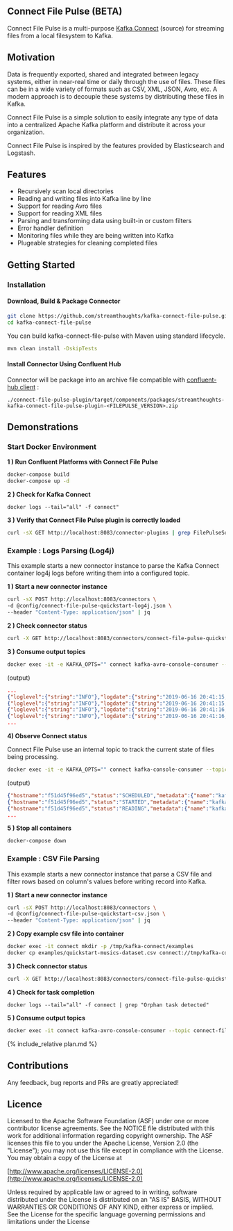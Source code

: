 ## Connect File Pulse (BETA)

Connect File Pulse is a multi-purpose [Kafka Connect](http://kafka.apache.org/documentation.html#connect) (source) for streaming files from a local filesystem to Kafka.

## Motivation

Data is frequently exported, shared and integrated between legacy systems, either in near-real time or daily through the use of files. These files can be in a wide variety of formats such as CSV, XML, JSON, Avro, etc.
A modern approach is to decouple these systems by distributing these files in Kafka.


Connect File Pulse is a simple solution to easily integrate any type of data into a centralized Apache Kafka platform and distribute it across your organization.


Connect File Pulse is inspired by the features provided by Elasticsearch and Logstash.


## Features

* Recursively scan local directories
* Reading and writing files into Kafka line by line
* Support for reading Avro files
* Support for reading XML files
* Parsing and transforming data using built-in or custom filters
* Error handler definition
* Monitoring files while they are being written into Kafka
* Plugeable strategies for cleaning completed files

	
## Getting Started

### Installation

#### Download, Build & Package Connector

```bash
git clone https://github.com/streamthoughts/kafka-connect-file-pulse.git
cd kafka-connect-file-pulse
```

You can build kafka-connect-file-pulse with Maven using standard lifecycle.

```bash
mvn clean install -DskipTests
```


#### Install Connector Using Confluent Hub

Connector will be package into an archive file compatible with [confluent-hub client](https://docs.confluent.io/current/connect/managing/confluent-hub/client.html) :

```
./connect-file-pulse-plugin/target/components/packages/streamthoughts-kafka-connect-file-pulse-plugin-<FILEPULSE_VERSION>.zip
```


## Demonstrations

### Start Docker Environment

**1 ) Run Confluent Platforms with Connect File Pulse**

```bash
docker-compose build
docker-compose up -d
```

**2 ) Check for Kafka Connect**
```
docker logs --tail="all" -f connect"
```

**3 ) Verify that Connect File Pulse plugin is correctly loaded**
```bash
curl -sX GET http://localhost:8083/connector-plugins | grep FilePulseSourceConnector
```


### Example : Logs Parsing (Log4j)

This example starts a new connector instance to parse the Kafka Connect container log4j logs before writing them into a configured topic.


**1 ) Start a new connector instance**

```bash
curl -sX POST http://localhost:8083/connectors \
-d @config/connect-file-pulse-quickstart-log4j.json \
--header "Content-Type: application/json" | jq
```

**2 ) Check connector status**
```bash
curl -X GET http://localhost:8083/connectors/connect-file-pulse-quickstart-log4j | jq
```

**3 ) Consume output topics**
```bash
docker exec -it -e KAFKA_OPTS="" connect kafka-avro-console-consumer --topic connect-file-pulse-quickstart-log4j --from-beginning --bootstrap-server broker:29092 --property schema.registry.url=http://schema-registry:8081
```

(output)
```json
...
{"loglevel":{"string":"INFO"},"logdate":{"string":"2019-06-16 20:41:15,247"},"message":{"string":"[main] Scanning for plugin classes. This might take a moment ... (org.apache.kafka.connect.cli.ConnectDistributed)"}}
{"loglevel":{"string":"INFO"},"logdate":{"string":"2019-06-16 20:41:15,270"},"message":{"string":"[main] Loading plugin from: /usr/share/java/schema-registry (org.apache.kafka.connect.runtime.isolation.DelegatingClassLoader)"}}
{"loglevel":{"string":"INFO"},"logdate":{"string":"2019-06-16 20:41:16,115"},"message":{"string":"[main] Registered loader: PluginClassLoader{pluginLocation=file:/usr/share/java/schema-registry/} (org.apache.kafka.connect.runtime.isolation.DelegatingClassLoader)"}}
{"loglevel":{"string":"INFO"},"logdate":{"string":"2019-06-16 20:41:16,115"},"message":{"string":"[main] Added plugin 'org.apache.kafka.common.config.provider.FileConfigProvider' (org.apache.kafka.connect.runtime.isolation.DelegatingClassLoader)"}}
...
```

**4) Observe Connect status**

Connect File Pulse use an internal topic to track the current state of files being processing.

```bash
docker exec -it -e KAFKA_OPTS="" connect kafka-console-consumer --topic connect-file-pulse-status --from-beginning --bootstrap-server broker:29092
```

(output)
```json
{"hostname":"f51d45f96ed5","status":"SCHEDULED","metadata":{"name":"kafka-connect.log","path":"/var/log/kafka","size":172559,"lastModified":1560772525000,"inode":1705406,"hash":661976312},"offset":{"position":-1,"rows":0,"timestamp":1560772525527}}
{"hostname":"f51d45f96ed5","status":"STARTED","metadata":{"name":"kafka-connect.log","path":"/var/log/kafka","size":172559,"lastModified":1560772525000,"inode":1705406,"hash":661976312},"offset":{"position":-1,"rows":0,"timestamp":1560772525719}}
{"hostname":"f51d45f96ed5","status":"READING","metadata":{"name":"kafka-connect.log","path":"/var/log/kafka","size":172559,"lastModified":1560772525000,"inode":1705406,"hash":661976312},"offset":{"position":174780,"rows":1911,"timestamp":1560772535322}}
...
```

**5 ) Stop all containers**
```bash
docker-compose down
```

### Example : CSV File Parsing

This example starts a new connector instance that parse a CSV file and filter rows based on column's values before writing record into Kafka.

**1 ) Start a new connector instance**

```bash
curl -sX POST http://localhost:8083/connectors \
-d @config/connect-file-pulse-quickstart-csv.json \
--header "Content-Type: application/json" | jq
```

**2 ) Copy example csv file into container**

```bash
docker exec -it connect mkdir -p /tmp/kafka-connect/examples
docker cp examples/quickstart-musics-dataset.csv connect://tmp/kafka-connect/examples/quickstart-musics-dataset.csv
```

**3 ) Check connector status**
```bash
curl -X GET http://localhost:8083/connectors/connect-file-pulse-quickstart-csv | jq
```

**4 ) Check for task completion**
```
docker logs --tail="all" -f connect | grep "Orphan task detected"
```

**5 ) Consume output topics**
```bash
docker exec -it connect kafka-avro-console-consumer --topic connect-file-pulse-quickstart-csv --from-beginning --bootstrap-server broker:29092 --property schema.registry.url=http://schema-registry:8081
```

{% include_relative plan.md %}

## Contributions

Any feedback, bug reports and PRs are greatly appreciated!

## Licence

Licensed to the Apache Software Foundation (ASF) under one or more contributor license agreements. See the NOTICE file distributed with this work for additional information regarding copyright ownership. The ASF licenses this file to you under the Apache License, Version 2.0 (the "License"); you may not use this file except in compliance with the License. You may obtain a copy of the License at

[http://www.apache.org/licenses/LICENSE-2.0](http://www.apache.org/licenses/LICENSE-2.0)

Unless required by applicable law or agreed to in writing, software distributed under the License is distributed on an "AS IS" BASIS, WITHOUT WARRANTIES OR CONDITIONS OF ANY KIND, either express or implied. See the License for the specific language governing permissions and limitations under the License
